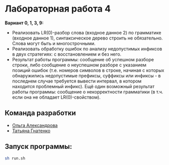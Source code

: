 # Лабораторная работа 4

**Вариант 0, 1, 3, 9:**   
* Реализовать LR(0)-разбор слова (входное данное 2) по грамматике
(входное данное 1), синтаксическое дерево строить не обязательно.
Слова могут быть и многострочными.
* Реализовать обработку ошибок по анализу недопустимых
инфиксов в двух стратегиях: с восстановлением и без него.
* Результат работы программы: сообщение об успешном разборе
строки, либо сообщение о неуспешном разборе с указанием
позиций ошибок (т.е. номеров символов в строке, начиная с
которых обнаружились недопустимые префиксы, суффиксы или
инфиксы - в последнем случае требуется вывести интервал, в
котором находится проблемный инфикс). Ещё один возможный
результат работы программы: сообщение о некорректности
грамматики (в т.ч. если она не обладает LR(0)-свойством).

## Команда разработки
- [Ольга Александрова](https://github.com/ImKaramel)
- [Татьяна Гнатенко](https://github.com/Tanya-g99)

## Запуск программы:

``` bash
sh run.sh
```
